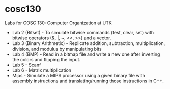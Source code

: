 # cosc130
Labs for COSC 130: Computer Organization at UTK

- Lab 2 (Bitset) - To simulate bitwise commands (test, clear, set) with bitwise operators (&, |, ~, <<, >>) and a vector.
- Lab 3 (Binary Arithmetic) - Replicate addition, subtraction, multiplication, division, and modulus by manipulating bits
- Lab 4 (BMP) - Read in a bitmap file and write a new one after inverting the colors and flipping the input.
- Lab 5 - Scanf
- Lab 6 - Matrix multiplication
- Mips - Simulate a MIPS processor using a given binary file with assembly instructions and translating/running those instructions in C++.
